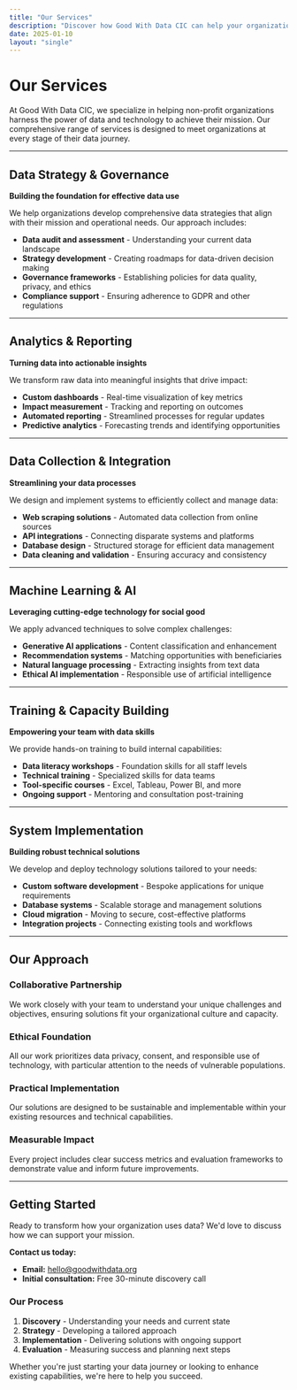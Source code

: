 ```yaml
---
title: "Our Services"
description: "Discover how Good With Data CIC can help your organization unlock the power of data through our comprehensive consulting and training services"
date: 2025-01-10
layout: "single"
---
```


# Our Services

At Good With Data CIC, we specialize in helping non-profit organizations harness the power of data and technology to achieve their mission. Our comprehensive range of services is designed to meet organizations at every stage of their data journey.

---

## Data Strategy & Governance

**Building the foundation for effective data use**

We help organizations develop comprehensive data strategies that align with their mission and operational needs. Our approach includes:

- **Data audit and assessment** - Understanding your current data landscape
- **Strategy development** - Creating roadmaps for data-driven decision making
- **Governance frameworks** - Establishing policies for data quality, privacy, and ethics
- **Compliance support** - Ensuring adherence to GDPR and other regulations

---

## Analytics & Reporting

**Turning data into actionable insights**

We transform raw data into meaningful insights that drive impact:

- **Custom dashboards** - Real-time visualization of key metrics
- **Impact measurement** - Tracking and reporting on outcomes
- **Automated reporting** - Streamlined processes for regular updates
- **Predictive analytics** - Forecasting trends and identifying opportunities

---

## Data Collection & Integration

**Streamlining your data processes**

We design and implement systems to efficiently collect and manage data:

- **Web scraping solutions** - Automated data collection from online sources
- **API integrations** - Connecting disparate systems and platforms
- **Database design** - Structured storage for efficient data management
- **Data cleaning and validation** - Ensuring accuracy and consistency

---

## Machine Learning & AI

**Leveraging cutting-edge technology for social good**

We apply advanced techniques to solve complex challenges:

- **Generative AI applications** - Content classification and enhancement
- **Recommendation systems** - Matching opportunities with beneficiaries
- **Natural language processing** - Extracting insights from text data
- **Ethical AI implementation** - Responsible use of artificial intelligence

---

## Training & Capacity Building

**Empowering your team with data skills**

We provide hands-on training to build internal capabilities:

- **Data literacy workshops** - Foundation skills for all staff levels
- **Technical training** - Specialized skills for data teams
- **Tool-specific courses** - Excel, Tableau, Power BI, and more
- **Ongoing support** - Mentoring and consultation post-training

---

## System Implementation

**Building robust technical solutions**

We develop and deploy technology solutions tailored to your needs:

- **Custom software development** - Bespoke applications for unique requirements
- **Database systems** - Scalable storage and management solutions
- **Cloud migration** - Moving to secure, cost-effective platforms
- **Integration projects** - Connecting existing tools and workflows

---

## Our Approach

### Collaborative Partnership
We work closely with your team to understand your unique challenges and objectives, ensuring solutions fit your organizational culture and capacity.

### Ethical Foundation
All our work prioritizes data privacy, consent, and responsible use of technology, with particular attention to the needs of vulnerable populations.

### Practical Implementation
Our solutions are designed to be sustainable and implementable within your existing resources and technical capabilities.

### Measurable Impact
Every project includes clear success metrics and evaluation frameworks to demonstrate value and inform future improvements.

---

## Getting Started

Ready to transform how your organization uses data? We'd love to discuss how we can support your mission.

**Contact us today:**
- **Email:** [hello@goodwithdata.org](mailto:hello@goodwithdata.org)
- **Initial consultation:** Free 30-minute discovery call

### Our Process

1. **Discovery** - Understanding your needs and current state
2. **Strategy** - Developing a tailored approach
3. **Implementation** - Delivering solutions with ongoing support
4. **Evaluation** - Measuring success and planning next steps

Whether you're just starting your data journey or looking to enhance existing capabilities, we're here to help you succeed.
